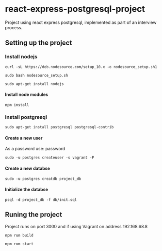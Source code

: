 # react-express-postgresql-project

Project using react express postgresql, implemented as part of an interview process.

## Setting up the project

### Install nodejs

`curl -sL https://deb.nodesource.com/setup_10.x -o nodesource_setup.sh1`

`sudo bash nodesource_setup.sh`

`sudo apt-get install nodejs`

#### Install node modules

`npm install`

### Install postgresql

`sudo apt-get install postgresql postgresql-contrib`

#### Create a new user

As a password use: password

`sudo -u postgres createuser -s vagrant -P`

#### Create a new databse

`sudo -u postgres creatdb project_db`

#### Initialize the databse

`psql -d project_db -f db/init.sql`

## Runing the project

Project runs on port 3000 and if using Vagrant on address 192.168.68.8

`npm run build` 

`npm run start`



